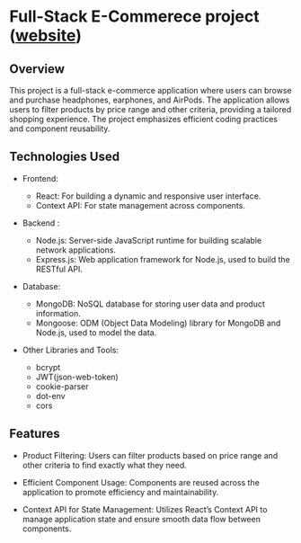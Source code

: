 # Full-Stack E-Commerece project ([website](https://headphone-fullstack-project.onrender.com))

## Overview

This project is a full-stack e-commerce application where users can browse and purchase headphones, earphones, and AirPods. The application allows users to filter products by price range and other criteria, providing a tailored shopping experience. The project emphasizes efficient coding practices and component reusability.

## Technologies Used

- Frontend:
   - React: For building a dynamic and responsive user interface.
   - Context API: For state management across components.

- Backend :
   - Node.js: Server-side JavaScript runtime for building scalable network applications.
   - Express.js: Web application framework for Node.js, used to build the RESTful API.

- Database:

   - MongoDB: NoSQL database for storing user data and product information.
   - Mongoose: ODM (Object Data Modeling) library for MongoDB and Node.js, used to model the data.  

- Other Libraries and Tools:

   - bcrypt
   - JWT(json-web-token)
   - cookie-parser
   - dot-env
   - cors

## Features

- Product Filtering: Users can filter products based on price range and other criteria to find exactly what they need.

- Efficient Component Usage: Components are reused across the application to promote efficiency and maintainability.

- Context API for State Management: Utilizes React’s Context API to manage application state and ensure smooth data flow between components.   